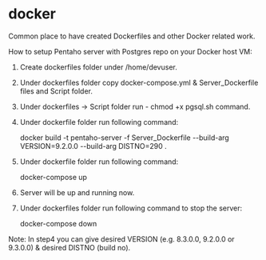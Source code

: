# docker
Common place to have created Dockerfiles and other Docker related work.

How to setup Pentaho server with Postgres repo on your Docker host VM:
1. Create dockerfiles folder under /home/devuser.
2. Under dockerfiles folder copy docker-compose.yml & Server_Dockerfile files and Script folder.
3. Under dockerfiles -> Script folder run - chmod +x pgsql.sh command.
4. Under dockerfile folder run following command:

   docker build -t pentaho-server -f Server_Dockerfile --build-arg VERSION=9.2.0.0 --build-arg DISTNO=290 .
5. Under dockerfile folder run following command:

   docker-compose up
6. Server will be up and running now.
7. Under dockerfiles folder run following command to stop the server:

   docker-compose down

Note: In step4 you can give desired VERSION (e.g. 8.3.0.0, 9.2.0.0 or 9.3.0.0) & desired DISTNO (build no). 
